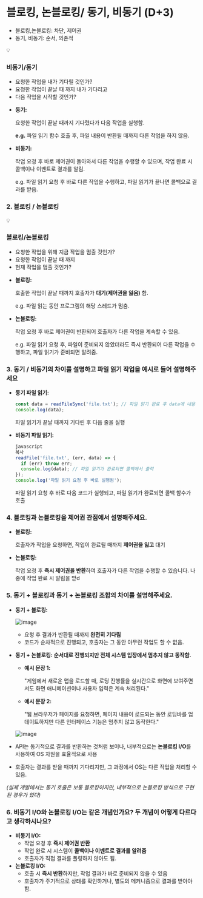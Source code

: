 # 블로킹, 논블로킹/ 동기, 비동기 (D+3)
- 블로킹,논블로킹: 차단, 제어권
- 동기, 비동기: 순서, 의존적


<aside>
💡

### 비동기/동기

- 요청한 작업을 내가 기다릴 것인가?
- 요청한 작업이 끝날 때 까지 내가 기다리고
- 다음 작업을 시작할 것인가?
</aside>

- **동기:**
    
    요청한 작업이 끝날 때까지 기다렸다가 다음 작업을 실행함.
    
    **e.g.** 파일 읽기 함수 호출 후, 파일 내용이 반환될 때까지 다른 작업을 하지 않음.
    
- **비동기:**
    
    작업 요청 후 바로 제어권이 돌아와서 다른 작업을 수행할 수 있으며, 작업 완료 시 콜백이나 이벤트로 결과를 알림.
    
    e.g. 파일 읽기 요청 후 바로 다른 작업을 수행하고, 파일 읽기가 끝나면 콜백으로 결과를 받음.
    

### 2. 블로킹 / 논블로킹

<aside>
💡

### 블로킹/논블로킹

- 요청한 작업을 위해 지금 작업을 멈출 것인가?
- 요청한 작업이 끝날 때 까지
- 현재 작업을 멈출 것인가?
</aside>

- **블로킹:**
    
    호출한 작업이 끝날 때까지 호출자가 **대기(제어권을 잃음)** 함.
    
    e.g. 파일 읽는 동안 프로그램의 해당 스레드가 멈춤.
    
- **논블로킹:**
    
    작업 요청 후 바로 제어권이 반환되어 호출자가 다른 작업을 계속할 수 있음.
    
    e.g. 파일 읽기 요청 후, 파일이 준비되지 않았더라도 즉시 반환되어 다른 작업을 수행하고, 파일 읽기가 준비되면 알려줌.
    

### 3. 동기 / 비동기의 차이를 설명하고 파일 읽기 작업을 예시로 들어 설명해주세요

- **동기 파일 읽기:**
    
    ```jsx
    const data = readFileSync('file.txt'); // 파일 읽기 완료 후 data에 내용 할당
    console.log(data); 
    ```
    
    파일 읽기가 끝날 때까지 기다린 후 다음 줄을 실행
    
- **비동기 파일 읽기:**
    
    ```jsx
    javascript
    복사
    readFile('file.txt', (err, data) => {
      if (err) throw err;
      console.log(data); // 파일 읽기가 완료되면 콜백에서 출력
    });
    console.log('파일 읽기 요청 후 바로 실행됨');
    
    ```
    
    파일 읽기 요청 후 바로 다음 코드가 실행되고, 파일 읽기가 완료되면 콜백 함수가 호출
    

### 4. 블로킹과 논블로킹을 제어권 관점에서 설명해주세요.

- **블로킹:**
    
    호출자가 작업을 요청하면, 작업이 완료될 때까지 **제어권을 잃고** 대기
    
- **논블로킹:**
    
    작업 요청 후 **즉시 제어권을 반환**하여 호출자가 다른 작업을 수행할 수 있습니다. 나중에 작업 완료 시 알림을 받d
    

### 5. 동기 + 블로킹과 동기 + 논블로킹 조합의 차이를 설명해주세요.

- **동기 + 블로킹:**
    
    ![image](https://github.com/user-attachments/assets/f0568450-d848-421e-af92-ffdc9b3d31a0)

    
    - 요청 후 결과가 반환될 때까지 **완전히 기다림**
    - 코드가 순차적으로 진행되고, 호출자는 그 동안 아무런 작업도 할 수 없음.
- **동기 + 논블로킹: 순서대로 진행되지만 전체 시스템 입장에서 멈추지 않고 동작함.**
    - **예시 문장 1:**
        
        "게임에서 새로운 맵을 로드할 때, 로딩 진행률을 실시간으로 화면에 보여주면서도 화면 애니메이션이나 사용자 입력은 계속 처리된다."
        
    - **예시 문장 2:**
        
        "웹 브라우저가 페이지를 요청하면, 페이지 내용이 로드되는 동안 로딩바를 업데이트하지만 다른 인터페이스 기능은 멈추지 않고 동작한다."
        
    
    ![image](https://github.com/user-attachments/assets/e86a226e-79ed-411b-8e4f-547471a80d11)

    
- API는 동기적으로 결과를 반환하는 것처럼 보이나, 내부적으로는 **논블로킹 I/O**를 사용하여 OS 자원을 효율적으로 사용
- 호출자는 결과를 받을 때까지 기다리지만, 그 과정에서 OS는 다른 작업을 처리할 수 있음.

*(실제 개발에서는 동기 호출은 보통 블로킹이지만, 내부적으로 논블로킹 방식으로 구현된 경우가 있다)*

### 6. 비동기 I/O와 논블로킹 I/O는 같은 개념인가요? 두 개념이 어떻게 다르다고 생각하시나요?

- **비동기 I/O:**
    - 작업 요청 후 **즉시 제어권 반환**
    - 작업 완료 시 시스템이 **콜백이나 이벤트로 결과를 알려줌**
    - 호출자가 직접 결과를 폴링하지 않아도 됨.
- **논블로킹 I/O:**
    - 호출 시 **즉시 반환**하지만, 작업 결과가 바로 준비되지 않을 수 있음
    - 호출자가 주기적으로 상태를 확인하거나, 별도의 메커니즘으로 결과를 받아야 함.
